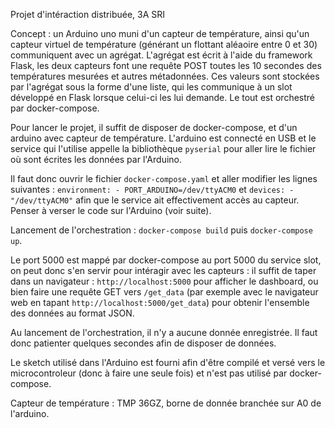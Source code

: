 Projet d'intéraction distribuée, 3A SRI

Concept : un Arduino uno muni d'un capteur de température, ainsi qu'un capteur virtuel de température (générant un flottant aléaoire entre 0 et 30) communiquent avec un agrégat. L'agrégat est écrit à l'aide du framework Flask, les deux capteurs font une requête POST toutes les 10 secondes des températures mesurées et autres métadonnées. Ces valeurs sont stockées par l'agrégat sous la forme d'une liste, qui les communique à un slot développé en Flask lorsque celui-ci les lui demande. Le tout est orchestré par docker-compose.

Pour lancer le projet, il suffit de disposer de docker-compose, et d'un arduino avec capteur de température. L'arduino est connecté en USB et le service qui l'utilise appelle la bibliothèque `pyserial` pour aller lire le fichier où sont écrites les données par l'Arduino.

Il faut donc ouvrir le fichier `docker-compose.yaml` et aller modifier les lignes suivantes : `environment: - PORT_ARDUINO=/dev/ttyACM0` et `devices: - "/dev/ttyACM0"` afin que le service ait effectivement accès au capteur. Penser à verser le code sur l'Arduino (voir suite).

Lancement de l'orchestration : `docker-compose build` puis `docker-compose up`.

Le port 5000 est mappé par docker-compose au port 5000 du service slot, on peut donc s'en servir pour intéragir avec les capteurs : il suffit de taper dans un navigateur : `http://localhost:5000` pour afficher le dashboard, ou bien faire une requête GET vers `/get_data` (par exemple avec le navigateur web en tapant `http://localhost:5000/get_data`) pour obtenir l'ensemble des données au format JSON.

Au lancement de l'orchestration, il n'y a aucune donnée enregistrée. Il faut donc patienter quelques secondes afin de disposer de données.

Le sketch utilisé dans l'Arduino est fourni afin d'être compilé et versé vers le microcontroleur (donc à faire une seule fois) et n'est pas utilisé par docker-compose.

Capteur de température : TMP 36GZ, borne de donnée branchée sur A0 de l'arduino.
